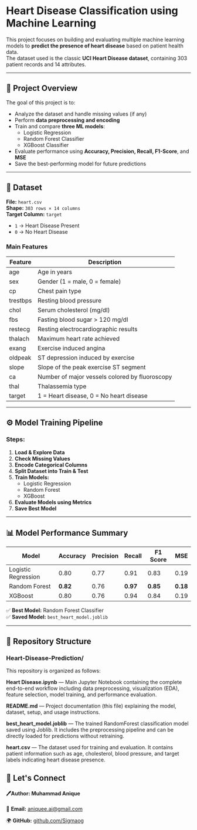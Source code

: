#  Heart Disease Classification using Machine Learning

This project focuses on building and evaluating multiple machine learning models to **predict the presence of heart disease** based on patient health data.  
The dataset used is the classic **UCI Heart Disease dataset**, containing 303 patient records and 14 attributes.

---

## 🚀 Project Overview

The goal of this project is to:
- Analyze the dataset and handle missing values (if any)
- Perform **data preprocessing and encoding**
- Train and compare **three ML models**:
  - Logistic Regression  
  - Random Forest Classifier  
  - XGBoost Classifier  
- Evaluate performance using **Accuracy, Precision, Recall, F1-Score**, and **MSE**
- Save the best-performing model for future predictions

---

## 🧩 Dataset

**File:** `heart.csv`  
**Shape:** `303 rows × 14 columns`  
**Target Column:** `target`  
- `1` → Heart Disease Present  
- `0` → No Heart Disease  

### Main Features
| Feature | Description |
|----------|-------------|
| age | Age in years |
| sex | Gender (1 = male, 0 = female) |
| cp | Chest pain type |
| trestbps | Resting blood pressure |
| chol | Serum cholesterol (mg/dl) |
| fbs | Fasting blood sugar > 120 mg/dl |
| restecg | Resting electrocardiographic results |
| thalach | Maximum heart rate achieved |
| exang | Exercise induced angina |
| oldpeak | ST depression induced by exercise |
| slope | Slope of the peak exercise ST segment |
| ca | Number of major vessels colored by fluoroscopy |
| thal | Thalassemia type |
| target | 1 = Heart disease, 0 = No heart disease |

---

## ⚙️ Model Training Pipeline

### Steps:
1. **Load & Explore Data**
2. **Check Missing Values**
3. **Encode Categorical Columns**
4. **Split Dataset into Train & Test**
5. **Train Models:**
   - Logistic Regression
   - Random Forest
   - XGBoost
6. **Evaluate Models using Metrics**
7. **Save Best Model**

---

## 📊 Model Performance Summary

| Model | Accuracy | Precision | Recall | F1 Score | MSE |
|--------|-----------|------------|---------|----------|------|
| Logistic Regression | 0.80 | 0.77 | 0.91 | 0.83 | 0.19 |
| Random Forest | **0.82** | 0.76 | **0.97** | **0.85** | **0.18** |
| XGBoost | 0.80 | 0.76 | 0.94 | 0.84 | 0.19 |

✅ **Best Model:** Random Forest Classifier  
✅ **Saved Model:** `best_heart_model.joblib`

---

## 📂 Repository Structure 

### Heart-Disease-Prediction/

This repository is organized as follows:

**Heart Disease.ipynb** — Main Jupyter Notebook containing the complete end-to-end workflow including data preprocessing, visualization (EDA), feature selection, model training, and performance evaluation.

**README.md** — Project documentation (this file) explaining the model, dataset, setup, and usage instructions.

**best_heart_model.joblib** — The trained RandomForest classification model saved using Joblib. It includes the preprocessing pipeline and can be directly loaded for predictions without retraining.

**heart.csv** — The dataset used for training and evaluation. It contains patient information such as age, cholesterol, blood pressure, and target labels indicating heart disease presence.



## 🤝 Let's Connect
#### 🖊️Author: Muhammad Anique       
📧 **Email:** aniquee.ai@gmail.com


🌍 **GitHub:** [github.com/Sigmaog](https://github.com/Sigmaog)

